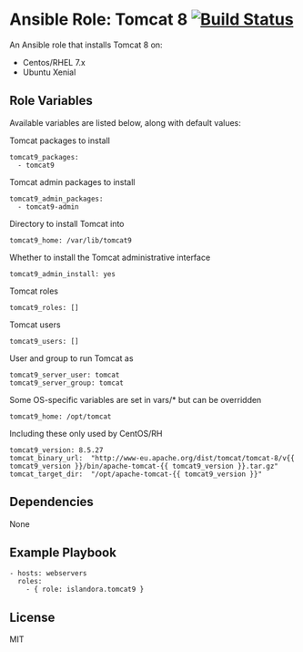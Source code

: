 # Ansible Role: Tomcat 8 [![Build Status](https://travis-ci.org/Islandora-Devops/ansible-role-tomcat9.svg?branch=main)](https://travis-ci.org/Islandora-Devops/ansible-role-tomcat9)

An Ansible role that installs Tomcat 8 on:

* Centos/RHEL 7.x
* Ubuntu Xenial

## Role Variables

Available variables are listed below, along with default values:

Tomcat packages to install
```
tomcat9_packages:
  - tomcat9
```

Tomcat admin packages to install
```
tomcat9_admin_packages:
  - tomcat9-admin
```

Directory to install Tomcat into
```
tomcat9_home: /var/lib/tomcat9
```

Whether to install the Tomcat administrative interface
```
tomcat9_admin_install: yes
```

Tomcat roles
```
tomcat9_roles: []
```

Tomcat users
```
tomcat9_users: []
```

User and group to run Tomcat as
```
tomcat9_server_user: tomcat
tomcat9_server_group: tomcat
```

Some OS-specific variables are set in vars/* but can be overridden
```
tomcat9_home: /opt/tomcat
```

Including these only used by CentOS/RH
```
tomcat9_version: 8.5.27
tomcat_binary_url:  "http://www-eu.apache.org/dist/tomcat/tomcat-8/v{{ tomcat9_version }}/bin/apache-tomcat-{{ tomcat9_version }}.tar.gz"
tomcat_target_dir:  "/opt/apache-tomcat-{{ tomcat9_version }}"
```

## Dependencies

  None

## Example Playbook

    - hosts: webservers
      roles:
        - { role: islandora.tomcat9 }

## License

MIT

